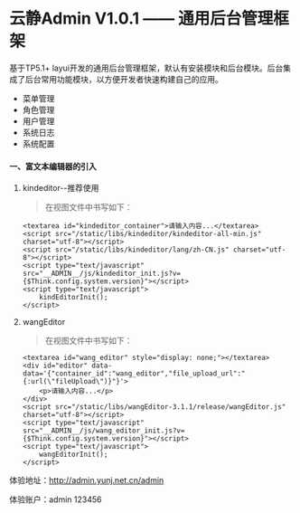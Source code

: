 云静Admin V1.0.1 —— 通用后台管理框架
===============

基于TP5.1+ layui开发的通用后台管理框架，默认有安装模块和后台模块。后台集成了后台常用功能模块，以方便开发者快速构建自己的应用。

+ 菜单管理
+ 角色管理
+ 用户管理
+ 系统日志
+ 系统配置

#### 一、富文本编辑器的引入

1. kindeditor--推荐使用
    > 在视图文件中书写如下：
    ```
    <textarea id="kindeditor_container">请输入内容...</textarea>
    <script src="/static/libs/kindeditor/kindeditor-all-min.js" charset="utf-8"></script>
    <script src="/static/libs/kindeditor/lang/zh-CN.js" charset="utf-8"></script>
    <script type="text/javascript" src="__ADMIN__/js/kindeditor_init.js?v={$Think.config.system.version}"></script>
    <script type="text/javascript">
        kindEditorInit();
    </script>
    ```

2. wangEditor
    > 在视图文件中书写如下：
    ```
    <textarea id="wang_editor" style="display: none;"></textarea>
    <div id="editor" data-data='{"container_id":"wang_editor","file_upload_url":"{:url(\"fileUpload\")}"}'>
        <p>请输入内容...</p>
    </div>
    <script src="/static/libs/wangEditor-3.1.1/release/wangEditor.js" charset="utf-8"></script>
    <script type="text/javascript" src="__ADMIN__/js/wang_editor_init.js?v={$Think.config.system.version}"></script>
    <script type="text/javascript">
        wangEditorInit();
    </script>
    ```

体验地址：[http://admin.yunj.net.cn/admin ](http://admin.yunj.net.cn/admin)

体验账户：admin 123456

